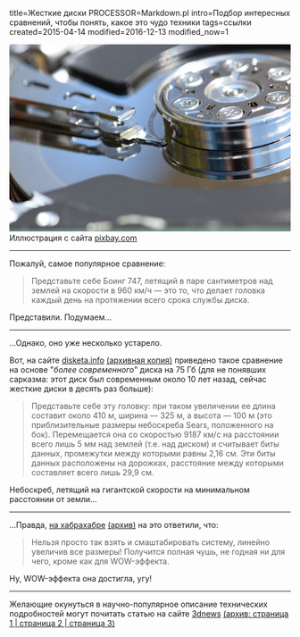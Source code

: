 title=Жесткие диски
PROCESSOR=Markdown.pl
intro=Подбор интересных сравнений, чтобы понять, какое это чудо техники
tags=ссылки
created=2015-04-14
modified=2016-12-13
modified_now=1


![Головка жесткого диска](жесткие-диски.jpg)
Иллюстрация с сайта [pixbay.com](https://pixabay.com/ru/жесткий-диск-запись-магнитные-1348507/)

* * *

Пожалуй, самое популярное сравнение:

> Представьте себе Боинг 747, летящий в паре сантиметров над землей на скорости
> в 960 км/ч — это то, что делает головка каждый день на протяжении всего срока
> службы диска.

Представили. Подумаем...

* * *

...Однако, оно уже несколько устарело.

Вот, на сайте [disketa.info][] [(архивная копия)](http://archive.is/akeG2)
приведено такое сравнение на основе "_более современного_" диска на 75 Гб
(для не понявших сарказма: этот диск был современным около 10 лет назад,
сейчас жесткие диски в десять раз больше):

> Представьте себе эту головку: при таком увеличении ее длина составит около
> 410 м, ширина — 325 м, а высота — 100 м (это приблизительные размеры
> небоскреба Sears, положенного на бок). Перемещается она со скоростью
> 9187 км/с на расстоянии всего лишь 5 мм над землей (т.е. над диском) и
> считывает биты данных, промежутки между которыми равны 2,16 см. Эти биты
> данных расположены на дорожках, расстояние между которыми составляет всего
> лишь 29,9 см.

Небоскреб, летящий на гигантской скорости на минимальном расстоянии от земли...

[disketa.info]: http://disketa.info/page.asp?page=komp&idd=822&raz=6

* * *

...Правда, [на хабрахабре][hh] [(архив)](http://archive.is/4wm95)
на это ответили, что:

> Нельзя просто так взять и смаштабировать систему, линейно увеличив все размеры!
> Получится полная чушь, не годная ни для чего, кроме как для WOW-эффекта.

Ну, WOW-эффекта она достигла, угу!

[hh]: https://habrahabr.ru/company/1cloud/blog/255707/

* * *

Желающие окунуться в научно-популярное описание технических подробностей
могут почитать статью на сайте [3dnews][]
[(архив: страница 1 ](http://archive.is/gRams)
[| страница 2 ](http://archive.is/Ow3M0)
[| страница 3)](http://archive.is/ExEx3)

[3dnews]: http://www.3dnews.ru/640707/
